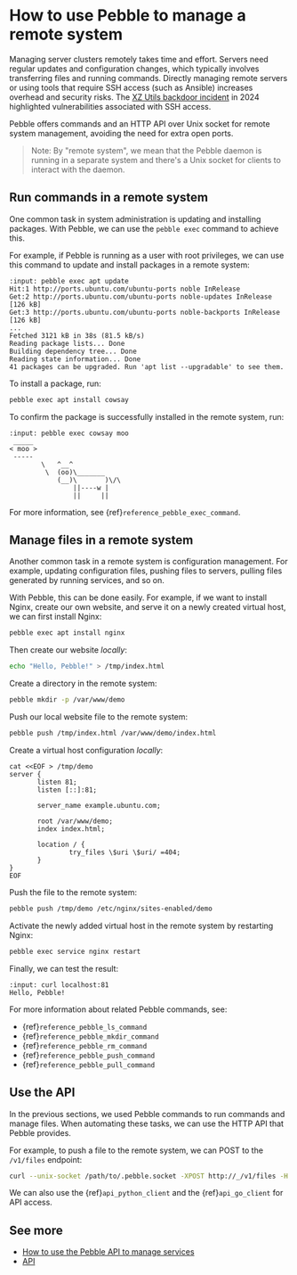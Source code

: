 # How to use Pebble to manage a remote system

Managing server clusters remotely takes time and effort. Servers need regular updates and configuration changes, which typically involves transferring files and running commands. Directly managing remote servers or using tools that require SSH access (such as Ansible) increases overhead and security risks. The [XZ Utils backdoor incident](https://en.wikipedia.org/wiki/XZ_Utils_backdoor) in 2024 highlighted vulnerabilities associated with SSH access.

Pebble offers commands and an HTTP API over Unix socket for remote system management, avoiding the need for extra open ports. 

> Note: By "remote system", we mean that the Pebble daemon is running in a separate system and there's a Unix socket for clients to interact with the daemon.

## Run commands in a remote system

One common task in system administration is updating and installing packages. With Pebble, we can use the `pebble exec` command to achieve this.

For example, if Pebble is running as a user with root privileges, we can use this command to update and install packages in a remote system:

```{terminal}
:input: pebble exec apt update
Hit:1 http://ports.ubuntu.com/ubuntu-ports noble InRelease
Get:2 http://ports.ubuntu.com/ubuntu-ports noble-updates InRelease [126 kB]
Get:3 http://ports.ubuntu.com/ubuntu-ports noble-backports InRelease [126 kB]
...
Fetched 3121 kB in 38s (81.5 kB/s)
Reading package lists... Done
Building dependency tree... Done
Reading state information... Done
41 packages can be upgraded. Run 'apt list --upgradable' to see them.
```

To install a package, run:

```bash
pebble exec apt install cowsay
```

To confirm the package is successfully installed in the remote system, run:

```{terminal}
:input: pebble exec cowsay moo
 _____
< moo >
 -----
        \   ^__^
         \  (oo)\_______
            (__)\       )\/\
                ||----w |
                ||     ||
```

For more information, see {ref}`reference_pebble_exec_command`.

## Manage files in a remote system

Another common task in a remote system is configuration management. For example, updating configuration files, pushing files to servers, pulling files generated by running services, and so on.

With Pebble, this can be done easily. For example, if we want to install Nginx, create our own website, and serve it on a newly created virtual host, we can first install Nginx:

```bash
pebble exec apt install nginx
```

Then create our website _locally_:

```bash
echo "Hello, Pebble!" > /tmp/index.html
```

Create a directory in the remote system:

```bash
pebble mkdir -p /var/www/demo
```

Push our local website file to the remote system:

```bash
pebble push /tmp/index.html /var/www/demo/index.html
```

Create a virtual host configuration _locally_:

```
cat <<EOF > /tmp/demo
server {
       listen 81;
       listen [::]:81;

       server_name example.ubuntu.com;

       root /var/www/demo;
       index index.html;

       location / {
               try_files \$uri \$uri/ =404;
       }
}
EOF
```

Push the file to the remote system:

```bash
pebble push /tmp/demo /etc/nginx/sites-enabled/demo
```

Activate the newly added virtual host in the remote system by restarting Nginx:

```bash
pebble exec service nginx restart
```

Finally, we can test the result:

```{terminal}
:input: curl localhost:81
Hello, Pebble!
```

For more information about related Pebble commands, see:

- {ref}`reference_pebble_ls_command`
- {ref}`reference_pebble_mkdir_command`
- {ref}`reference_pebble_rm_command`
- {ref}`reference_pebble_push_command`
- {ref}`reference_pebble_pull_command`

## Use the API

In the previous sections, we used Pebble commands to run commands and manage files. When automating these tasks, we can use the HTTP API that Pebble provides.

For example, to push a file to the remote system, we can POST to the `/v1/files` endpoint:

```bash
curl --unix-socket /path/to/.pebble.socket -XPOST http://_/v1/files -H "Content-Type: multipart/form-data" -F request='{"action": "write", "files": [{"path": "/var/www/pebble/index.html", "make-dirs": true, "permissions": "644"}]}' -F 'files=@/tmp/index.html;type=application/octet-stream;filename=/var/www/pebble/index.html'
```

We can also use the {ref}`api_python_client` and the {ref}`api_go_client` for API access.

## See more

- [How to use the Pebble API to manage services](/how-to/use-the-pebble-api)
- [API](/reference/api)
